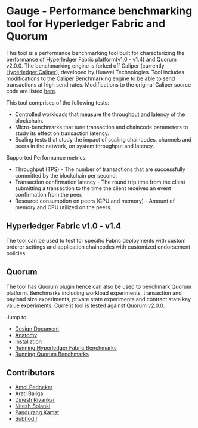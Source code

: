 # Gauge - Performance benchmarking tool for Hyperledger Fabric and Quorum 

This tool is a performance benchmarking tool built for characterizing the performance of Hyperledger Fabric platform(v1.0 - v1.4) and Quorum v2.0.0. The benchmarking engine is forked off Caliper (currently <a href="https://github.com/hyperledger-archives/caliper/tree/master/src">Hyperledger Caliper</a>), developed by Huawei Technologies. Tool includes modifications to the Caliper Benchmarking engine to be able to send transactions at high send rates. Modifications to the original Caliper source code are listed [here](./docs/caliper-changes.md).

This tool comprises of the following tests:

* Controlled workloads that measure the throughput and latency of the blockchain.
* Micro-benchmarks that tune transaction and chaincode parameters to study its effect on transaction latency.
* Scaling tests that study the impact of scaling chaincodes, channels and peers in the network, on system throughput and latency. 

Supported Performance metrics:
*	Throughput (TPS) - The number of transactions that are successfully committed by the blockchain per second.
*	Transaction confirmation latency - The round trip time from the client submitting a transaction to the time the client receives an event confirmation from the peer.
*	Resource consumption on peers (CPU and memory) - Amount of memory and CPU utilized on the peers.

## Hyperledger Fabric v1.0 - v1.4

The tool can be used to test for specific Fabric deployments with custom orderer settings and application chaincodes with customized endorsement policies.

## Quorum

The tool has Quorum plugin hence can also be used to benchmark Quorum platform. Benchmarks including workload experiments, transaction and payload size experiments, private state experiments and contract state key value experiments. Current tool is tested against Quorum v2.0.0.

Jump to:
* [Design Document](./docs/design-document.md)
* [Anatomy](./docs/tool-anatomy.md)
* [Installation](./docs/installation.md)
* [Running Hyperledger Fabric Benchmarks](./docs/running-expts.md)
* [Running Quorum Benchmarks](./docs/quorum-running-expts.md)


## Contributors
* [Amol Pednekar](https://github.com/amolpednekar) <br>
* Arati Baliga <br>
* [Dinesh Rivankar](https://github.com/dineshrivankar) <br>
* [Nitesh Solanki](https://github.com/nitesh7sid) <br>
* [Pandurang Kamat](https://github.com/pandurangk) <br>
* [Subhod I](https://github.com/subhodi) <br>
